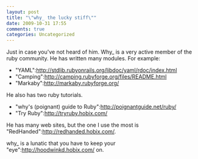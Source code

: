 ```yaml
---
layout: post
title: "\"why_ the lucky stiff\""
date: 2009-10-31 17:55
comments: true
categories: Uncategorized
---
```

Just in case you've not heard of him. Why_ is a very active member of the ruby community. He has written many modules. For example:
* "YAML":http://stdlib.rubyonrails.org/libdoc/yaml/rdoc/index.html
* "Camping":http://camping.rubyforge.org/files/README.html
* "Markaby":http://markaby.rubyforge.org/

He also has two ruby tutorials.
* "why's (poignant) guide to Ruby":http://poignantguide.net/ruby/
* "Try Ruby":http://tryruby.hobix.com/

He has many web sites, but the one I use the most is "RedHanded":http://redhanded.hobix.com/.

why_ is a lunatic that you have to keep your "eye":http://hoodwinkd.hobix.com/ on.
